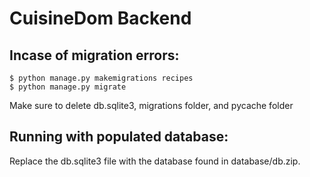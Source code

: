 # CuisineDom Backend  

## Incase of migration errors:
```
$ python manage.py makemigrations recipes
$ python manage.py migrate
```
Make sure to delete db.sqlite3, migrations folder, and pycache folder  

## Running with populated database:
Replace the db.sqlite3 file with the database found in database/db.zip.